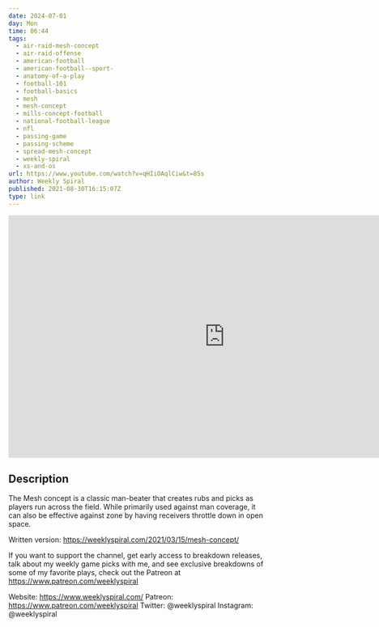 ```yaml
---
date: 2024-07-01
day: Mon
time: 06:44
tags:
  - air-raid-mesh-concept
  - air-raid-offense
  - american-football
  - american-football--sport-
  - anatomy-of-a-play
  - football-101
  - football-basics
  - mesh
  - mesh-concept
  - mills-concept-football
  - national-football-league
  - nfl
  - passing-game
  - passing-scheme
  - spread-mesh-concept
  - weekly-spiral
  - xs-and-os
url: https://www.youtube.com/watch?v=qHIiOAqlCiw&t=85s
author: Weekly Spiral
published: 2021-08-30T16:15:07Z
type: link
---
```


<iframe width="854" height="480" src="https://www.youtube.com/embed/qHIiOAqlCiw" frameborder="0" allowfullscreen></iframe>

## Description
The Mesh concept is a classic man-beater that creates rubs and picks as players run across the field. While primarily used against man coverage, it can also be effective against zone by having receivers throttle down in open space.

Written version: https://weeklyspiral.com/2021/03/15/mesh-concept/

If you want to support the channel, get early access to breakdown releases, talk about my weekly game picks with me, and see exclusive breakdowns of some of my favorite plays, check out the Patreon at https://www.patreon.com/weeklyspiral 

Website: https://www.weeklyspiral.com/ 
Patreon: https://www.patreon.com/weeklyspiral 
Twitter: @weeklyspiral 
Instagram: @weeklyspiral